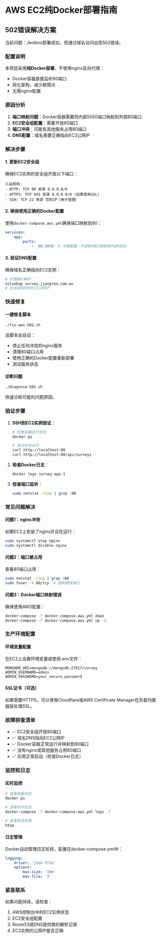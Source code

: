 # AWS EC2纯Docker部署指南

## 502错误解决方案

当前问题：Jenkins部署成功，但通过域名访问出现502错误。

### 配置说明

本项目采用**纯Docker部署**，不使用nginx反向代理：

- Docker容器直接监听80端口
- 简化架构，减少故障点
- 无需nginx配置

### 原因分析

1. **端口映射问题**：Docker容器需要将内部5050端口映射到外部80端口
2. **EC2安全组配置**：需要开放80端口
3. **端口冲突**：可能有其他服务占用80端口
4. **DNS配置**：域名需要正确指向EC2公网IP

### 解决步骤

#### 1. 更新EC2安全组

确保EC2实例的安全组开放以下端口：

```
入站规则：
- HTTP: TCP 80 来源 0.0.0.0/0
- HTTPS: TCP 443 来源 0.0.0.0/0 (如果使用SSL)
- SSH: TCP 22 来源 您的IP（用于管理）
```

#### 2. 确保使用正确的Docker配置

使用`docker-compose.aws.yml`确保端口映射到80：

```yaml
services:
    app:
        ports:
            - '80:5050' # 关键配置：外部80端口映射到内部5050
```

#### 3. 验证DNS配置

确保域名正确指向EC2实例：

```bash
# 检查DNS解析
nslookup survey.jiangren.com.au
# 应该返回您的EC2公网IP
```

### 快速修复

#### 一键修复脚本

```bash
./fix-aws-502.sh
```

该脚本会自动：

- 停止任何冲突的nginx服务
- 清理80端口占用
- 使用正确的Docker配置重新部署
- 测试服务状态

#### 诊断问题

```bash
./diagnose-502.sh
```

快速诊断可能的问题原因。

### 验证步骤

1. **SSH到EC2实例验证**：

    ```bash
    # 检查容器运行状态
    docker ps

    # 测试本地访问
    curl http://localhost:80
    curl http://localhost:80/api/surveys
    ```

2. **检查Docker日志**：

    ```bash
    docker logs survey-app-1
    ```

3. **检查端口监听**：
    ```bash
    sudo netstat -tlnp | grep :80
    ```

### 常见问题解决

#### 问题1：nginx冲突

如果EC2上安装了nginx并且在运行：

```bash
sudo systemctl stop nginx
sudo systemctl disable nginx
```

#### 问题2：端口被占用

查看80端口占用：

```bash
sudo netstat -tlnp | grep :80
sudo fuser -k 80/tcp  # 强制释放端口
```

#### 问题3：Docker端口映射错误

确保使用AWS配置：

```bash
docker-compose -f docker-compose.aws.yml down
docker-compose -f docker-compose.aws.yml up -d
```

### 生产环境配置

#### 环境变量配置

在EC2上设置环境变量或使用.env文件：

```env
MONGODB_URI=mongodb://mongodb:27017/survey
ADMIN_USERNAME=admin
ADMIN_PASSWORD=your_secure_password
```

#### SSL证书（可选）

如果需要HTTPS，可以使用Cloudflare或AWS Certificate Manager在负载均衡器层处理SSL。

### 故障排查清单

- ✅ EC2安全组开放80端口
- ✅ 域名DNS指向EC2公网IP
- ✅ Docker容器正常运行并映射到80端口
- ✅ 没有nginx或其他服务占用80端口
- ✅ 应用正常启动（检查Docker日志）

### 监控和日志

#### 实时监控

```bash
# 查看容器状态
docker ps

# 查看实时日志
docker-compose -f docker-compose.aws.yml logs -f

# 查看系统资源
htop
```

#### 日志管理

Docker自动管理日志轮转，配置在docker-compose.yml中：

```yaml
logging:
    driver: 'json-file'
    options:
        max-size: '10m'
        max-file: '3'
```

### 紧急联系

如果问题持续，请检查：

1. AWS控制台中的EC2实例状态
2. EC2安全组配置
3. Route53或DNS提供商的解析记录
4. EC2实例的公网IP是否正确

